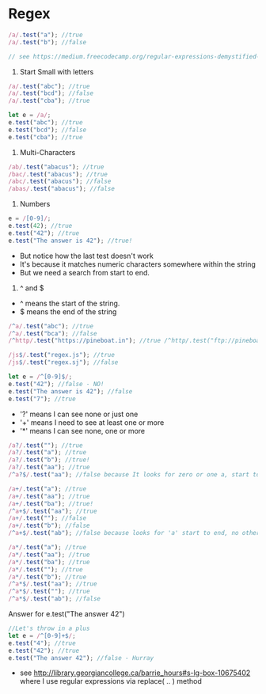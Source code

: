 # Regex

```js
/a/.test("a"); //true
/a/.test("b"); //false

// see https://medium.freecodecamp.org/regular-expressions-demystified-regex-isnt-as-hard-as-it-looks-617b55cf787
```

1. Start Small with letters

```js
/a/.test("abc"); //true
/a/.test("bcd"); //false
/a/.test("cba"); //true
```

```js
let e = /a/;
e.test("abc"); //true
e.test("bcd"); //false
e.test("cba"); //true
```

1. Multi-Characters

```js
/ab/.test("abacus"); //true
/bac/.test("abacus"); //true
/abc/.test("abacus"); //false
/abas/.test("abacus"); //false
```

1. Numbers

```js
e = /[0-9]/;
e.test(42); //true
e.test("42"); //true
e.test("The answer is 42"); //true!
```

- But notice how the last test doesn't work
- It's because it matches numeric characters somewhere within the string
- But we need a search from start to end.

1. ^ and $

- ^ means the start of the string.
- $ means the end of the string

```js
/^a/.test("abc"); //true
/^a/.test("bca"); //false
/^http/.test("https://pineboat.in"); //true /^http/.test("ftp://pineboat.in"); //false

/js$/.test("regex.js"); //true
/js$/.test("regex.sj"); //false

let e = /^[0-9]$/;
e.test("42"); //false - NO!
e.test("The answer is 42"); //false
e.test("7"); //true
```

- '?' means I can see none or just one
- '+' means I need to see at least one or more
- '\*' means I can see none, one or more

```js
/a?/.test(""); //true
/a?/.test("a"); //true
/a?/.test("b"); //true!
/a?/.test("aa"); //true
/^a?$/.test("aa"); //false because It looks for zero or one a, start to end, nothing more, nothing less

/a+/.test("a"); //true
/a+/.test("aa"); //true
/a+/.test("ba"); //true!
/^a+$/.test("aa"); //true
/a+/.test(""); //false
/a+/.test("b"); //false
/^a+$/.test("ab"); //false because looks for 'a' start to end, no other characters allowed.

/a*/.test("a"); //true
/a*/.test("aa"); //true
/a*/.test("ba"); //true
/a*/.test(""); //true
/a*/.test("b"); //true
/^a*$/.test("aa"); //true
/^a*$/.test(""); //true
/^a*$/.test("ab"); //false
```

Answer for e.test("The answer 42")

```js
//Let's throw in a plus
let e = /^[0-9]+$/;
e.test("4"); //true
e.test("42"); //true
e.test("The answer 42"); //false - Hurray
```

- see http://library.georgiancollege.ca/barrie_hours#s-lg-box-10675402 where I
  use regular expressions via replace( .. ) method
